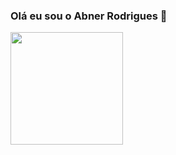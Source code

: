 ### Olá eu sou o Abner Rodrigues 👋

<div>
  <a></a>
  <img height="180em" src="https://github-readme-stats.vercel.app/api?username=AbnerRS&show_icons=true&theme=dracula"/>
</div>


